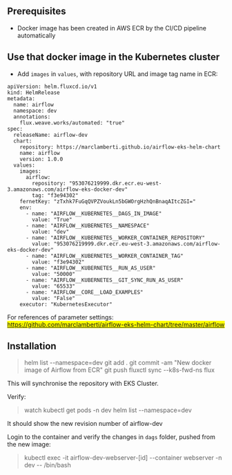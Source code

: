 ## Prerequisites
- Docker image has been created in AWS ECR by the CI/CD pipeline automatically

## Use that docker image in the Kubernetes cluster
- Add `images` in `values`, with repository URL and image tag name in ECR:
```
apiVersion: helm.fluxcd.io/v1
kind: HelmRelease
metadata:
  name: airflow
  namespace: dev
  annotations:
    flux.weave.works/automated: "true"
spec:
  releaseName: airflow-dev
  chart:
    repository: https://marclamberti.github.io/airflow-eks-helm-chart
    name: airflow
    version: 1.0.0
  values:
    images:
      airflow:
        repository: "953076219999.dkr.ecr.eu-west-3.amazonaws.com/airflow-eks-docker-dev"
        tag: "f3e94302"
    fernetKey: "zTxhk7FuGqQVPZVoukLn5bGWOrgHzhQnBnaqAItcZGI="
    env:
      - name: "AIRFLOW__KUBERNETES__DAGS_IN_IMAGE"
        value: "True"
      - name: "AIRFLOW__KUBERNETES__NAMESPACE"
        value: "dev"
      - name: "AIRFLOW__KUBERNETES__WORKER_CONTAINER_REPOSITORY"
        value: "953076219999.dkr.ecr.eu-west-3.amazonaws.com/airflow-eks-docker-dev"
      - name: "AIRFLOW__KUBERNETES__WORKER_CONTAINER_TAG"
        value: "f3e94302"
      - name: "AIRFLOW__KUBERNETES__RUN_AS_USER"
        value: "50000"
      - name: "AIRFLOW__KUBERNETES__GIT_SYNC_RUN_AS_USER"
        value: "65533"
      - name: "AIRFLOW__CORE__LOAD_EXAMPLES"
        value: "False"
    executor: "KubernetesExecutor"
```

For references of parameter settings:
<mark>https://github.com/marclamberti/airflow-eks-helm-chart/tree/master/airflow</mark>

## Installation
> helm list --namespace=dev
> git add .
> git commit -am "New docker image of Airflow from ECR"
> git push
> fluxctl sync --k8s-fwd-ns flux

This will synchronise the repository with EKS Cluster.

Verify:
> watch kubectl get pods -n dev
> helm list --namespace=dev

It should show the new revision number of airflow-dev

Login to the container and verify the changes in `dags` folder, pushed from the new image:
> kubectl exec -it airflow-dev-webserver-[id] --container webserver -n dev -- /bin/bash


